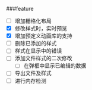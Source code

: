 ###feature
- [ ] 增加栅格化布局
- [x] 修改样式时，实时预览
- [x] 增加预定义动画库的支持
- [ ] 删除已添加的样式
- [ ] 样式在显示中的错误
- [ ] 添加文件样式的二次修改
    - [ ] 在弹框中显示已编辑的数据 
- [ ] 导出文件及样式
- [ ] 进行内存检测
